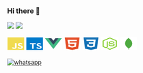 ### Hi there 👋

<div>
  <img height="180em" src="https://github-readme-stats.vercel.app/api?username=goodbyte&show_icons=true&theme=dark&include_all_commits=true&count_private=true" />
  <img height="180em" src="https://github-readme-stats.vercel.app/api/top-langs/?username=goodbyte&layout=compact&langs_count=16&theme=dark" />
</div>
<br>
<div>
  <img src="https://raw.githubusercontent.com/devicons/devicon/master/icons/javascript/javascript-plain.svg" alt="javascript" height="30" width="40">
  <img src="https://raw.githubusercontent.com/devicons/devicon/master/icons/typescript/typescript-plain.svg" alt="typescript" height="30" width="40">
  <img src="https://raw.githubusercontent.com/devicons/devicon/master/icons/vuejs/vuejs-original.svg" alt="vuejs" height="30" width="40">
  <img src="https://raw.githubusercontent.com/devicons/devicon/master/icons/html5/html5-plain.svg" alt="html5" height="30" width="40">
  <img src="https://raw.githubusercontent.com/devicons/devicon/master/icons/css3/css3-plain.svg" alt="css3" height="30" width="40">
  <img src="https://raw.githubusercontent.com/devicons/devicon/master/icons/nodejs/nodejs-plain.svg" alt="nodejs" height="30" width="40">
  <img src="https://raw.githubusercontent.com/devicons/devicon/master/icons/mongodb/mongodb-plain.svg" alt="mongodb" height="30" width="40">
</div>
<br>
<div>
  <a href="https://wa.me/59897975870" target="_blank">
    <img src="https://img.shields.io/badge/WhatsApp-25D366?style=for-the-badge&logo=whatsapp&logoColor=white" alt="whatsapp" />
  </a>
</div>
